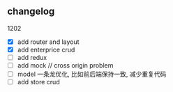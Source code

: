 ## changelog
1202
  - [x] add router and layout
  - [x] add enterprice crud
  - [ ] add redux
  - [ ] add mock // cross origin problem
  - [ ] model 一条龙优化, 比如前后端保持一致, 减少重复代码
  - [ ] add store crud